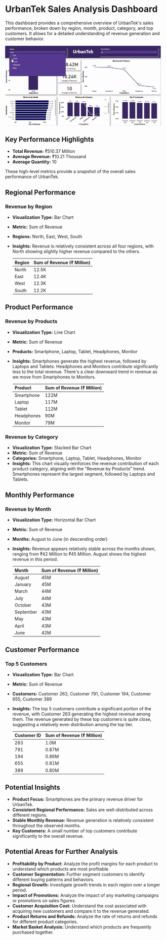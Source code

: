 # UrbanTek Sales Analysis Dashboard

This dashboard provides a comprehensive overview of UrbanTek's sales performance, broken down by region, month, product, category, and top customers. It allows for a detailed understanding of revenue generation and customer behavior.

<div align="center">
  <img src="Assets/Dashboard-Demo.gif" alt="Dashboard Demo" width="700"/>
</div>

## Key Performance Highlights

* **Total Revenue:** ₹510.37 Million
* **Average Revenue:** ₹10.21 Thousand
* **Average Quantity:** 10

These high-level metrics provide a snapshot of the overall sales performance of UrbanTek.

## Regional Performance

### Revenue by Region

* **Visualization Type:** Bar Chart
* **Metric:** Sum of Revenue
* **Regions:** North, East, West, South
* **Insights:** Revenue is relatively consistent across all four regions, with North showing slightly higher revenue compared to the others.

    | Region | Sum of Revenue (₹ Million) |
    | :----- | :------------------------- |
    | North  | 12.5K                      |
    | East   | 12.4K                      |
    | West   | 12.3K                      |
    | South  | 12.2K                      |

## Product Performance

### Revenue by Products

* **Visualization Type:** Line Chart
* **Metric:** Sum of Revenue
* **Products:** Smartphone, Laptop, Tablet, Headphones, Monitor
* **Insights:** Smartphones generate the highest revenue, followed by Laptops and Tablets. Headphones and Monitors contribute significantly less to the total revenue. There's a clear downward trend in revenue as we move from Smartphones to Monitors.

    | Product     | Sum of Revenue (₹ Million) |
    | :---------- | :------------------------- |
    | Smartphone  | 122M                       |
    | Laptop      | 117M                       |
    | Tablet      | 112M                       |
    | Headphones  | 90M                        |
    | Monitor     | 79M                        |

### Revenue by Category

* **Visualization Type:** Stacked Bar Chart
* **Metric:** Sum of Revenue
* **Categories:** Smartphone, Laptop, Tablet, Headphones, Monitor
* **Insights:** This chart visually reinforces the revenue contribution of each product category, aligning with the "Revenue by Products" trend. Smartphones represent the largest segment, followed by Laptops and Tablets.

## Monthly Performance

### Revenue by Month

* **Visualization Type:** Horizontal Bar Chart
* **Metric:** Sum of Revenue
* **Months:** August to June (in descending order)
* **Insights:** Revenue appears relatively stable across the months shown, ranging from ₹42 Million to ₹45 Million. August shows the highest revenue in this period.

    | Month     | Sum of Revenue (₹ Million) |
    | :-------- | :------------------------- |
    | August    | 45M                        |
    | January   | 45M                        |
    | March     | 44M                        |
    | July      | 44M                        |
    | October   | 43M                        |
    | September | 43M                        |
    | May       | 43M                        |
    | April     | 43M                        |
    | June      | 42M                        |

## Customer Performance

### Top 5 Customers

* **Visualization Type:** Bar Chart
* **Metric:** Sum of Revenue
* **Customers:** Customer 263, Customer 791, Customer 194, Customer 655, Customer 389
* **Insights:** The top 5 customers contribute a significant portion of the revenue, with Customer 263 generating the highest revenue among them. The revenue generated by these top customers is quite close, suggesting a relatively even distribution among the top tier.

    | Customer ID | Sum of Revenue (₹ Million) |
    | :---------- | :------------------------- |
    | 263         | 1.0M                       |
    | 791         | 0.87M                      |
    | 194         | 0.86M                      |
    | 655         | 0.81M                      |
    | 389         | 0.80M                      |

## Potential Insights

* **Product Focus:** Smartphones are the primary revenue driver for UrbanTek.
* **Consistent Regional Performance:** Sales are well-distributed across different regions.
* **Stable Monthly Revenue:** Revenue generation is relatively consistent throughout the observed months.
* **Key Customers:** A small number of top customers contribute significantly to the overall revenue.

## Potential Areas for Further Analysis

* **Profitability by Product:** Analyze the profit margins for each product to understand which products are most profitable.
* **Customer Segmentation:** Further segment customers to identify different buying patterns and behaviors.
* **Regional Growth:** Investigate growth trends in each region over a longer period.
* **Impact of Promotions:** Analyze the impact of any marketing campaigns or promotions on sales figures.
* **Customer Acquisition Cost:** Understand the cost associated with acquiring new customers and compare it to the revenue generated.
* **Product Returns and Refunds:** Analyze the rate of returns and refunds for different product categories.
* **Market Basket Analysis:** Understand which products are frequently purchased together.
